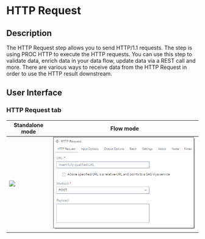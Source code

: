 # HTTP Request #

## Description ##
The HTTP Request step allows you to send HTTP/1.1 requests. The step is using PROC HTTP to execute the HTTP requests. 
You can use this step to validate data, enrich data in your data flow, update data via a REST call and more. 
There are various ways to receive data from the HTTP Request in order to use the HTTP result downstream.

## User Interface ##

### HTTP Request tab ###

   | Standalone mode | Flow mode |
   | --- | --- |                  
   | ![](img/HTTPRequest-HTTPRequest-sa.jpg") | ![](img/HTTPRequest-HTTPRequest-fl.jpg) |

